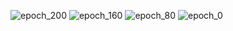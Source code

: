 ![epoch_200](https://github.com/user-attachments/assets/f4d3d8a7-c7e6-4683-b5f8-08d6d2101e2e)
![epoch_160](https://github.com/user-attachments/assets/f39472b7-cb6d-4a73-a0f4-6d9bc9f581d6)
![epoch_80](https://github.com/user-attachments/assets/48577917-9881-47f2-a10b-30cd62defed9)
![epoch_0](https://github.com/user-attachments/assets/0742770c-498f-43cf-b6bb-43479d6d9065)
